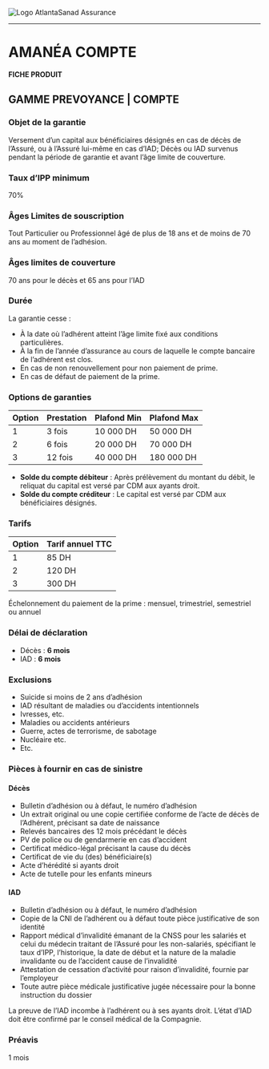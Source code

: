 ![Logo AtlantaSanad Assurance](logo.png)

---

# AMANÉA COMPTE  
**FICHE PRODUIT**

## GAMME PREVOYANCE | COMPTE

### Objet de la garantie
Versement d’un capital aux bénéficiaires désignés en cas de décès de l’Assuré, ou à l’Assuré lui-même en cas d’IAD; Décès ou IAD survenus pendant la période de garantie et avant l’âge limite de couverture.

### Taux d’IPP minimum
70%

### Âges Limites de souscription
Tout Particulier ou Professionnel âgé de plus de 18 ans et de moins de 70 ans au moment de l’adhésion.

### Âges limites de couverture
70 ans pour le décès et 65 ans pour l’IAD

### Durée
La garantie cesse :
- À la date où l’adhérent atteint l’âge limite fixé aux conditions particulières.
- À la fin de l’année d’assurance au cours de laquelle le compte bancaire de l’adhérent est clos.
- En cas de non renouvellement pour non paiement de prime.
- En cas de défaut de paiement de la prime.

### Options de garanties

| Option | Prestation   | Plafond Min | Plafond Max |
|--------|--------------|-------------|-------------|
| 1      | 3 fois       | 10 000 DH   | 50 000 DH   |
| 2      | 6 fois       | 20 000 DH   | 70 000 DH   |
| 3      | 12 fois      | 40 000 DH   | 180 000 DH  |

- **Solde du compte débiteur** : Après prélèvement du montant du débit, le reliquat du capital est versé par CDM aux ayants droit.
- **Solde du compte créditeur** : Le capital est versé par CDM aux bénéficiaires désignés.

### Tarifs

| Option | Tarif annuel TTC |
|--------|------------------|
| 1      | 85 DH            |
| 2      | 120 DH           |
| 3      | 300 DH           |

Échelonnement du paiement de la prime : mensuel, trimestriel, semestriel ou annuel

### Délai de déclaration
- Décès : **6 mois**
- IAD : **6 mois**

### Exclusions
- Suicide si moins de 2 ans d’adhésion
- IAD résultant de maladies ou d’accidents intentionnels
- Ivresses, etc.
- Maladies ou accidents antérieurs
- Guerre, actes de terrorisme, de sabotage
- Nucléaire etc.
- Etc.

### Pièces à fournir en cas de sinistre

#### Décès
- Bulletin d’adhésion ou à défaut, le numéro d’adhésion
- Un extrait original ou une copie certifiée conforme de l’acte de décès de l’Adhérent, précisant sa date de naissance
- Relevés bancaires des 12 mois précédant le décès
- PV de police ou de gendarmerie en cas d’accident
- Certificat médico-légal précisant la cause du décès
- Certificat de vie du (des) bénéficiaire(s)
- Acte d’hérédité si ayants droit
- Acte de tutelle pour les enfants mineurs

#### IAD
- Bulletin d’adhésion ou à défaut, le numéro d’adhésion
- Copie de la CNI de l’adhérent ou à défaut toute pièce justificative de son identité
- Rapport médical d’invalidité émanant de la CNSS pour les salariés et celui du médecin traitant de l’Assuré pour les non-salariés, spécifiant le taux d’IPP, l’historique, la date de début et la nature de la maladie invalidante ou de l’accident cause de l’invalidité
- Attestation de cessation d’activité pour raison d’invalidité, fournie par l’employeur
- Toute autre pièce médicale justificative jugée nécessaire pour la bonne instruction du dossier

La preuve de l’IAD incombe à l’adhérent ou à ses ayants droit. L’état d’IAD doit être confirmé par le conseil médical de la Compagnie.

### Préavis
1 mois
